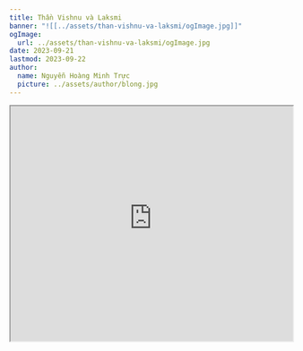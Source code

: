 ```yaml
---
title: Thần Vishnu và Laksmi
banner: "![[../assets/than-vishnu-va-laksmi/ogImage.jpg]]"
ogImage:
  url: ../assets/than-vishnu-va-laksmi/ogImage.jpg
date: 2023-09-21
lastmod: 2023-09-22
author:
  name: Nguyễn Hoàng Minh Trực
  picture: ../assets/author/blong.jpg
---
```

<iframe src="https://projectscanner.streamlit.app/Than-Vishnu-va-Laksmi/?embed=true" style="height:420px;width:100%;"></iframe>